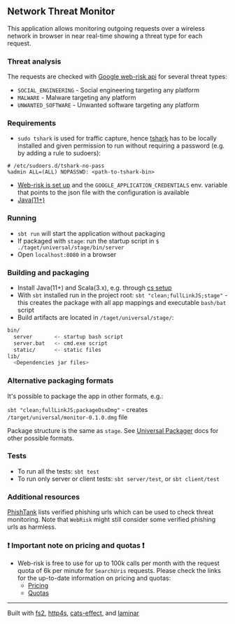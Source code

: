 ## Network Threat Monitor

This application allows monitoring outgoing requests over a wireless network in browser in near real-time
showing a threat type for each request.

### Threat analysis

The requests are checked with [Google web-risk api](https://cloud.google.com/web-risk) for several threat types:

* `SOCIAL_ENGINEERING` - Social engineering targeting any platform
* `MALWARE` - Malware targeting any platform
* `UNWANTED_SOFTWARE` - Unwanted software targeting any platform

### Requirements

*  `sudo tshark` is used for traffic capture, hence [tshark](https://tshark.dev/) has to be locally installed and given permission to run without requiring a password (e.g. by adding a rule to sudoers):
```
# /etc/sudoers.d/tshark-no-pass
%admin ALL=(ALL) NOPASSWD: <path-to-tshark-bin>
```
* [Web-risk is set up](https://cloud.google.com/web-risk/docs/detect-malicious-urls) and the `GOOGLE_APPLICATION_CREDENTIALS` env. variable that points to the json file with the configuration is available
* [Java(11+)](https://adoptium.net/en-GB/temurin/releases/?version=11)

### Running

* `sbt run` will start the application without packaging
* If packaged with `stage`: run the startup script in `$ ./taget/universal/stage/bin/server`
* Open `localhost:8080` in a browser

### Building and packaging

* Install Java(11+) and Scala(3.x), e.g. through [cs setup](https://get-coursier.io/docs/cli-installation)
* With `sbt` installed run in the project root: `sbt "clean;fullLinkJS;stage"` - this creates the package with all app mappings and executable `bash/bat` script
* Build artifacts are located in `/taget/universal/stage/`:
```bash
bin/
  server       <- startup bash script
  server.bat   <- cmd.exe script
  static/      <- static files
lib/
  <Dependencies jar files>
```

### Alternative packaging formats

It's possible to package the app in other formats, e.g.:

`sbt "clean;fullLinkJS;packageOsxDmg"` - creates `/target/universal/monitor-0.1.0.dmg` file

Package structure is the same as `stage`.
See [Universal Packager](https://sbt-native-packager.readthedocs.io/en/latest/formats/universal.html#build) docs for other possible formats.

### Tests

* To run all the tests: `sbt test`
* To run only server or client tests: `sbt server/test`, or `sbt client/test`

### Additional resources
[PhishTank](https://phishtank.org/phish_search.php?valid=y&active=All&Search=Search) lists verified phishing urls
which can be used to check threat monitoring.
Note that `WebRisk` might still consider some verified phishing urls as harmless.

### :exclamation: Important note on pricing and quotas :exclamation:

 * Web-risk is free to use for up to 100k calls per month with the request quota of 6k per minute for `SearchUris` requests.
 Please check the links for the up-to-date information on pricing and quotas:
	- [Pricing](https://cloud.google.com/web-risk/pricing/) 
	- [Quotas](https://cloud.google.com/web-risk/quotas)

---
Built with [fs2](https://fs2.io/), [http4s](https://http4s.org/), [cats-effect](https://typelevel.org/cats-effect/), and
[laminar](https://laminar.dev/)
